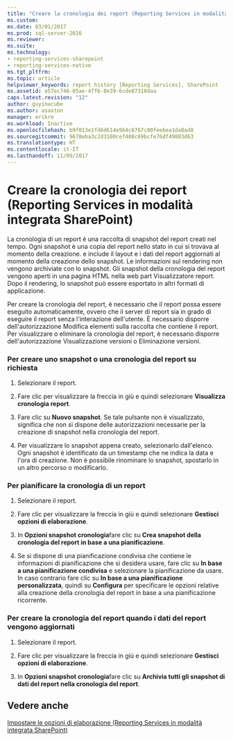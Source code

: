```yaml
---
title: "Creare la cronologia dei report (Reporting Services in modalità integrata SharePoint) | Microsoft Docs"
ms.custom: 
ms.date: 03/01/2017
ms.prod: sql-server-2016
ms.reviewer: 
ms.suite: 
ms.technology:
- reporting-services-sharepoint
- reporting-services-native
ms.tgt_pltfrm: 
ms.topic: article
helpviewer_keywords: report history [Reporting Services], SharePoint
ms.assetid: e57ec746-05ae-4ff6-8e39-6cde87310daa
caps.latest.revision: "12"
author: guyinacube
ms.author: asaxton
manager: erikre
ms.workload: Inactive
ms.openlocfilehash: b9f013e1fd6d614e9b4c8767c00feebea1da8ad8
ms.sourcegitcommit: 9678eba3c2d3100cef408c69bcfe76df49803d63
ms.translationtype: HT
ms.contentlocale: it-IT
ms.lasthandoff: 11/09/2017
---
```

# <a name="create-report-history-reporting-services-in-sharepoint-integrated-mode"></a>Creare la cronologia dei report (Reporting Services in modalità integrata SharePoint)
  La cronologia di un report è una raccolta di snapshot del report creati nel tempo. Ogni snapshot è una copia del report nello stato in cui si trovava al momento della creazione. e include il layout e i dati del report aggiornati al momento della creazione dello snapshot. Le informazioni sul rendering non vengono archiviate con lo snapshot. Gli snapshot della cronologia del report vengono aperti in una pagina HTML nella web part Visualizzatore report. Dopo il rendering, lo snapshot può essere esportato in altri formati di applicazione.  
  
 Per creare la cronologia del report, è necessario che il report possa essere eseguito automaticamente, ovvero che il server di report sia in grado di eseguire il report senza l'interazione dell'utente. È necessario disporre dell'autorizzazione Modifica elementi sulla raccolta che contiene il report. Per visualizzare o eliminare la cronologia del report, è necessario disporre dell'autorizzazione Visualizzazione versioni o Eliminazione versioni.  
  
### <a name="to-create-a-snapshot-or-report-history-on-demand"></a>Per creare uno snapshot o una cronologia del report su richiesta  
  
1.  Selezionare il report.  
  
2.  Fare clic per visualizzare la freccia in giù e quindi selezionare **Visualizza cronologia report**.  
  
3.  Fare clic su **Nuovo snapshot**. Se tale pulsante non è visualizzato, significa che non si dispone delle autorizzazioni necessarie per la creazione di snapshot nella cronologia del report.  
  
4.  Per visualizzare lo snapshot appena creato, selezionarlo dall'elenco. Ogni snapshot è identificato da un timestamp che ne indica la data e l'ora di creazione. Non è possibile rinominare lo snapshot, spostarlo in un altro percorso o modificarlo.  
  
### <a name="to-schedule-report-history"></a>Per pianificare la cronologia di un report  
  
1.  Selezionare il report.  
  
2.  Fare clic per visualizzare la freccia in giù e quindi selezionare **Gestisci opzioni di elaborazione**.  
  
3.  In **Opzioni snapshot cronologia**fare clic su **Crea snapshot della cronologia del report in base a una pianificazione**.  
  
4.  Se si dispone di una pianificazione condivisa che contiene le informazioni di pianificazione che si desidera usare, fare clic su **In base a una pianificazione condivisa** e selezionare la pianificazione da usare. In caso contrario fare clic su **In base a una pianificazione personalizzata**, quindi su **Configura** per specificare le opzioni relative alla creazione della cronologia del report in base a una pianificazione ricorrente.  
  
### <a name="to-create-report-history-when-data-is-refreshed-in-a-report"></a>Per creare la cronologia del report quando i dati del report vengono aggiornati  
  
1.  Selezionare il report.  
  
2.  Fare clic per visualizzare la freccia in giù e quindi selezionare **Gestisci opzioni di elaborazione**.  
  
3.  In **Opzioni snapshot cronologia**fare clic su **Archivia tutti gli snapshot di dati del report nella cronologia del report**.  
  
## <a name="see-also"></a>Vedere anche  
 [Impostare le opzioni di elaborazione &#40;Reporting Services in modalità integrata SharePoint&#41;](../../reporting-services/report-server-sharepoint/set-processing-options-reporting-services-in-sharepoint-integrated-mode.md)  
  
  
